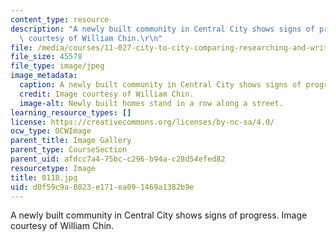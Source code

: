 ```yaml
---
content_type: resource
description: "A newly built community in Central City shows signs of progress. Image\
  \ courtesy of William Chin.\r\n"
file: /media/courses/11-027-city-to-city-comparing-researching-and-writing-about-cities-new-orleans-spring-2011/d0f59c9a8023e171ea091469a1382b9e_0118.jpg
file_size: 45578
file_type: image/jpeg
image_metadata:
  caption: A newly built community in Central City shows signs of progress.
  credit: Image courtesy of William Chin.
  image-alt: Newly built homes stand in a row along a street.
learning_resource_types: []
license: https://creativecommons.org/licenses/by-nc-sa/4.0/
ocw_type: OCWImage
parent_title: Image Gallery
parent_type: CourseSection
parent_uid: afdcc7a4-75bc-c296-b94a-c28d54efed82
resourcetype: Image
title: 0118.jpg
uid: d0f59c9a-8023-e171-ea09-1469a1382b9e
---
```

A newly built community in Central City shows signs of progress. Image courtesy of William Chin.
